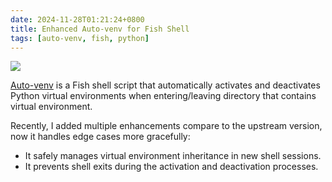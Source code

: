 ```yaml
---
date: 2024-11-28T01:21:24+0800
title: Enhanced Auto-venv for Fish Shell
tags: [auto-venv, fish, python]
---
```



<div class="note-link-img-wrapper"><img src="/images/2024-11-28T012124.png"></img></div>

[Auto-venv](https://github.com/nohzafk/auto-venv) is a Fish shell script that automatically activates and deactivates Python virtual environments when entering/leaving directory that contains virtual environment. 

Recently, I added multiple enhancements compare to the upstream version, now it handles edge cases more gracefully: 
- It safely manages virtual environment inheritance in new shell sessions.
- It prevents shell exits during the activation and deactivation processes.